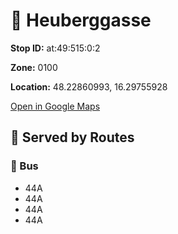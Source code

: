 # 🚉 Heuberggasse


**Stop ID:** at:49:515:0:2

**Zone:** 0100

**Location:** 48.22860993, 16.29755928

[Open in Google Maps](https://www.google.com/maps?q=48.22860993,16.29755928)

## 🚆 Served by Routes

### 🚌 Bus
- 44A
- 44A
- 44A
- 44A